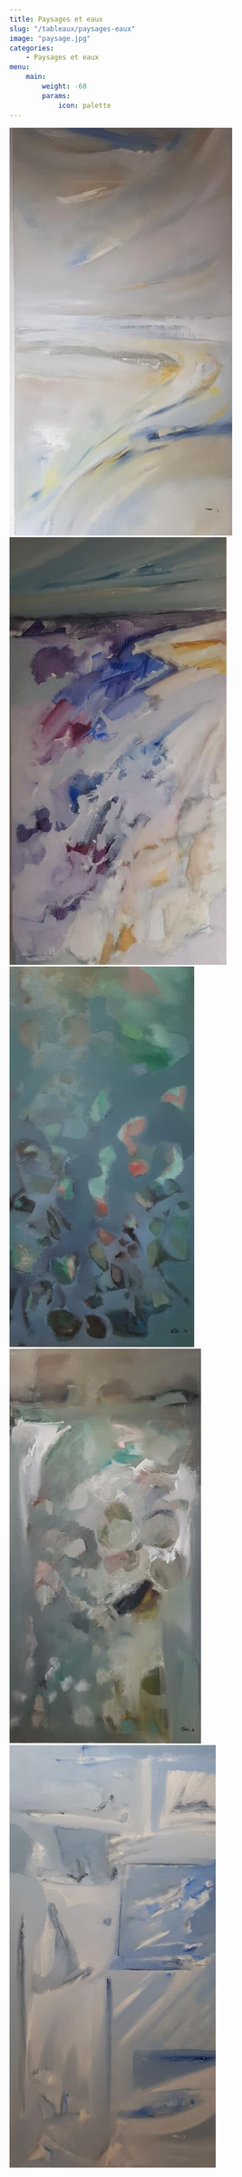 ```yaml
---
title: Paysages et eaux
slug: "/tableaux/paysages-eaux"
image: "paysage.jpg"
categories:
    - Paysages et eaux
menu:
    main: 
        weight: -68
        params:
            icon: palette
---
```


![Horizon 60x120](horizon.jpg) ![Paysage 60x120](paysage.jpg) ![Eau trouble 60x120](eau-trouble.jpg) ![Perles d'eau 60x120](perles-d-eau.jpg) ![Eau et glace 60x120](eau-et-glace.jpg)
